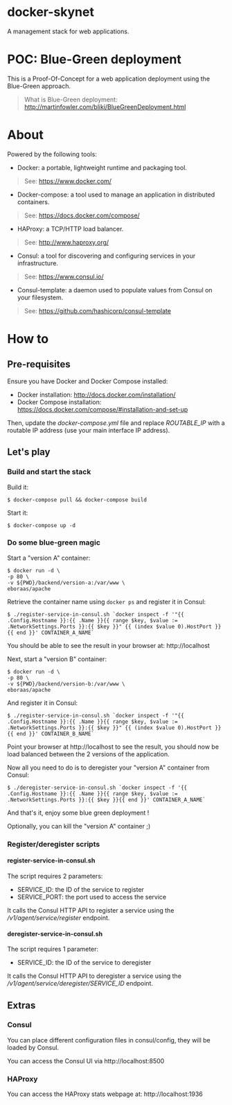 # docker-skynet

A management stack for web applications.

# POC: Blue-Green deployment

This is a Proof-Of-Concept for a web application deployment using the Blue-Green approach.

> What is Blue-Green deployment: http://martinfowler.com/bliki/BlueGreenDeployment.html

# About

Powered by the following tools:

* Docker: a portable, lightweight runtime and packaging tool.
> See: https://www.docker.com/

* Docker-compose: a tool used to manage an application in distributed containers.
> See: https://docs.docker.com/compose/

* HAProxy: a TCP/HTTP load balancer.
> See: http://www.haproxy.org/

* Consul: a tool for discovering and configuring services in your infrastructure.
> See: https://www.consul.io/

* Consul-template: a daemon used to populate values from Consul on your filesystem.
> See: https://github.com/hashicorp/consul-template

# How to

## Pre-requisites

Ensure you have Docker and Docker Compose installed:

* Docker installation: http://docs.docker.com/installation/
* Docker Compose installation: https://docs.docker.com/compose/#installation-and-set-up 

Then, update the *docker-compose.yml* file and replace *ROUTABLE_IP* with a routable IP address (use your main interface IP address).

## Let's play

### Build and start the stack

Build it:

````
$ docker-compose pull && docker-compose build
````

Start it:

````
$ docker-compose up -d
````

### Do some blue-green magic

Start a "version A" container:

````
$ docker run -d \
-p 80 \
-v ${PWD}/backend/version-a:/var/www \
eboraas/apache
````

Retrieve the container name using ```docker ps``` and register it in Consul:

````
$ ./register-service-in-consul.sh `docker inspect -f '"{{ .Config.Hostname }}:{{ .Name }}{{ range $key, $value := .NetworkSettings.Ports }}:{{ $key }}" {{ (index $value 0).HostPort }}{{ end }}' CONTAINER_A_NAME`
````

You should be able to see the result in your browser at: http://localhost

Next, start a "version B" container:

````
$ docker run -d \
-p 80 \
-v ${PWD}/backend/version-b:/var/www \
eboraas/apache
````

And register it in Consul:

````
$ ./register-service-in-consul.sh `docker inspect -f '"{{ .Config.Hostname }}:{{ .Name }}{{ range $key, $value := .NetworkSettings.Ports }}:{{ $key }}" {{ (index $value 0).HostPort }}{{ end }}' CONTAINER_B_NAME`
````

Point your browser at http://localhost to see the result, you should now be load balanced between the 2 versions of the application.

Now all you need to do is to deregister your "version A" container from Consul:

````
$ ./deregister-service-in-consul.sh `docker inspect -f '{{ .Config.Hostname }}:{{ .Name }}{{ range $key, $value := .NetworkSettings.Ports }}:{{ $key }}{{ end }}' CONTAINER_A_NAME`
````

And that's it, enjoy some blue green deployment ! 

Optionally, you can kill the "version A" container ;)

### Register/deregister scripts

#### register-service-in-consul.sh

The script requires 2 parameters:

* SERVICE_ID: the ID of the service to register
* SERVICE_PORT: the port used to access the service

It calls the Consul HTTP API to register a service using the */v1/agent/service/register* endpoint.

#### deregister-service-in-consul.sh

The script requires 1 parameter:

* SERVICE_ID: the ID of the service to deregister

It calls the Consul HTTP API to deregister a service using the */v1/agent/service/deregister/SERVICE_ID* endpoint.

## Extras

### Consul

You can place different configuration files in consul/config, they will be loaded by Consul.

You can access the Consul UI via http://localhost:8500

### HAProxy

You can access the HAProxy stats webpage at: http://localhost:1936
